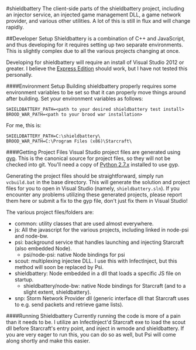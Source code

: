 #shieldbattery
The client-side parts of the shieldbattery project, including an injector service, an injected game management DLL, a game network provider, and various other utilities. A lot of this is still in flux and will change rapidly.

##Developer Setup
Shieldbattery is a combination of C++ and JavaScript, and thus developing for it requires setting up two separate environments. This is slightly complex due to all the various projects changing at once.

Developing for shieldbattery will require an install of Visual Studio 2012 or greater. I believe the [Express Edition](http://www.microsoft.com/visualstudio/eng/products/visual-studio-express-products) should work, but I have not tested this personally.

####Environment Setup
Building shieldbattery properly requires some environment variables to be set so that it can properly move things around after building. Set your environment variables as follows:
```
SHIELDBATTERY_PATH=<path to your desired shieldbattery test install>
BROOD_WAR_PATH=<path to your brood war installation>
```
For me, this is:
```
SHIELDBATTERY_PATH=C:\shieldbattery\
BROOD_WAR_PATH=C:\Program Files (x86)\Starcraft\
```
####Getting Project Files
Visual Studio project files are generated using [gyp](https://code.google.com/p/gyp/). This is the canonical source for project files, so they will not be checked into git. You'll need a copy of [Python 2.7.x](http://www.python.org/download/) installed to use gyp.

Generating the project files should be straightforward, simply run `vcbuild.bat` in the base directory. This will generate the solution and project files for you to open in Visual Studio (namely, `shieldbattery.sln`). If you encounter any problems utilizing these generated projects, please report them here or submit a fix to the gyp file, don't just fix them in Visual Studio!

The various project files/folders are:
- common: utility classes that are used almost everywhere.
- js: All the javascript for the various projects, including linked in node-psi and node-bw.
- psi: background service that handles launching and injecting Starcraft (also embedded Node).
  - psi/node-psi: native Node bindings for psi
- scout: multiplexing injectee DLL. I use this with InfectInject, but this method will soon be replaced by Psi.
- shieldbattery: Node embedded in a dll that loads a specific JS file on startup.
  - shieldbattery/node-bw: native Node bindings for Starcraft (and to a slight extent, shieldbattery).
- snp: Storm Network Provider dll (generic interface dll that Starcraft uses to e.g. send packets and retrieve game lists).

####Running Shieldbattery
Currently running the code is more of a pain than it needs to be. I utilize an InfectInject'd Starcraft exe to load the scout dll before Starcraft's entry point, and inject in wmode and shieldbattery. If you are very eager to run this, you can do so as well, but Psi will come along shortly and make this easier.
